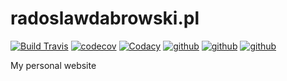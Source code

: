# radoslawdabrowski.pl
[![Build Travis](https://img.shields.io/travis/radoslawdabrowski/radoslawdabrowski.pl.svg?style=flat-square&logo=travis-ci)](https://travis-ci.org/radoslawdabrowski/radoslawdabrowski.pl)
[![codecov](https://img.shields.io/codecov/c/github/radoslawdabrowski/radoslawdabrowski.pl.svg?style=flat-square&logo=codecov)](https://codecov.io/gh/radoslawdabrowski/radoslawdabrowski.pl)
[![Codacy](https://img.shields.io/codacy/grade/1c62399428984d73aab453661935957d.svg?style=flat-square&logo=codacy)](https://www.codacy.com/app/radoslawdabrowski/radoslawdabrowski.pl?utm_source=github.com&amp;utm_medium=referral&amp;utm_content=radoslawdabrowski/radoslawdabrowski.pl&amp;utm_campaign=Badge_Grade)
[![github](https://img.shields.io/github/languages/top/radoslawdabrowski/radoslawdabrowski.pl.svg?style=flat-square&logo=github)](https://github.com/radoslawdabrowski/radoslawdabrowski.pl)
[![github](https://img.shields.io/github/languages/count/radoslawdabrowski/radoslawdabrowski.pl.svg?style=flat-square&logo=github)](https://github.com/radoslawdabrowski/radoslawdabrowski.pl)
[![github](https://img.shields.io/github/languages/code-size/radoslawdabrowski/radoslawdabrowski.pl.svg?style=flat-square&logo=github)](https://github.com/radoslawdabrowski/radoslawdabrowski.pl)

My personal website
